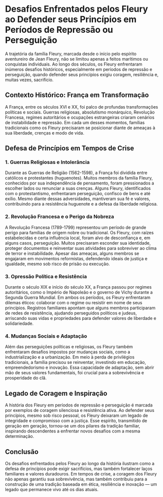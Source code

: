 # Desafios Enfrentados pelos Fleury ao Defender seus Princípios em Períodos de Repressão ou Perseguição

A trajetória da família Fleury, marcada desde o início pelo espírito aventureiro de Jean Fleury, não se limitou apenas a feitos marítimos ou conquistas individuais. Ao longo dos séculos, os Fleury enfrentaram inúmeros desafios históricos, especialmente em períodos de repressão e perseguição, quando defender seus princípios exigiu coragem, resiliência e, muitas vezes, sacrifício.

## Contexto Histórico: França em Transformação

A França, entre os séculos XVI e XX, foi palco de profundas transformações políticas e sociais. Guerras religiosas, absolutismo monárquico, Revolução Francesa, regimes autoritários e ocupações estrangeiras criaram cenários de instabilidade e repressão. Em cada um desses momentos, famílias tradicionais como os Fleury precisaram se posicionar diante de ameaças à sua liberdade, crenças e modo de vida.

## Defesa de Princípios em Tempos de Crise

### 1. **Guerras Religiosas e Intolerância**

Durante as Guerras de Religião (1562-1598), a França foi dividida entre católicos e protestantes (huguenotes). Muitos membros da família Fleury, conhecidos por sua independência de pensamento, foram pressionados a escolher lados ou renunciar a suas crenças. Alguns Fleury, identificados com o protestantismo, enfrentaram perseguição, confisco de bens e até exílio. Mesmo diante dessas adversidades, mantiveram sua fé e valores, contribuindo para a resistência huguenote e a defesa da liberdade religiosa.

### 2. **Revolução Francesa e o Perigo da Nobreza**

A Revolução Francesa (1789-1799) representou um período de grande perigo para famílias de origem nobre ou tradicional. Os Fleury, com raízes estabelecidas e certa influência local, foram alvo de desconfiança e, em alguns casos, perseguição. Muitos precisaram esconder sua identidade, proteger documentos e reinventar suas atividades para sobreviver ao clima de terror e instabilidade. Apesar das ameaças, alguns membros se engajaram em movimentos reformistas, defendendo ideais de justiça e igualdade, mesmo sob risco de prisão ou execução.

### 3. **Opressão Política e Resistência**

Durante o século XIX e início do século XX, a França passou por regimes autoritários, como o Império de Napoleão e o governo de Vichy durante a Segunda Guerra Mundial. Em ambos os períodos, os Fleury enfrentaram dilemas éticos: colaborar com o regime ou resistir em nome de seus princípios. Registros familiares apontam que alguns membros participaram de redes de resistência, ajudando perseguidos políticos e judeus, arriscando suas vidas e propriedades para defender valores de liberdade e solidariedade.

### 4. **Mudanças Sociais e Adaptação**

Além das perseguições políticas e religiosas, os Fleury também enfrentaram desafios impostos por mudanças sociais, como a industrialização e a urbanização. Em meio à perda de privilégios tradicionais, a família precisou se reinventar, investindo em educação, empreendedorismo e inovação. Essa capacidade de adaptação, sem abrir mão de seus valores fundamentais, foi crucial para a sobrevivência e prosperidade do clã.

## Legado de Coragem e Inspiração

A história dos Fleury em períodos de repressão e perseguição é marcada por exemplos de coragem silenciosa e resistência ativa. Ao defender seus princípios, mesmo sob risco pessoal, os Fleury deixaram um legado de integridade e compromisso com a justiça. Esse espírito, transmitido de geração em geração, tornou-se um dos pilares da tradição familiar, inspirando descendentes a enfrentar novos desafios com a mesma determinação.

## Conclusão

Os desafios enfrentados pelos Fleury ao longo da história ilustram como a defesa de princípios pode exigir sacrifícios, mas também fortalecer laços familiares e valores duradouros. Em tempos de crise, a coragem dos Fleury não apenas garantiu sua sobrevivência, mas também contribuiu para a construção de uma tradição baseada em ética, resiliência e inovação — um legado que permanece vivo até os dias atuais.